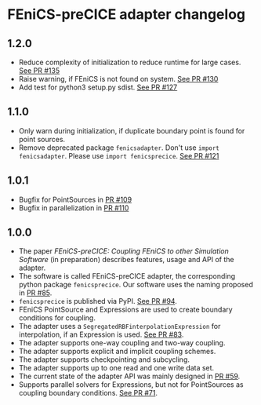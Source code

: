 # FEniCS-preCICE adapter changelog

## 1.2.0

* Reduce complexity of initialization to reduce runtime for large cases. [See PR #135](https://github.com/precice/fenics-adapter/pull/135)
* Raise warning, if FEniCS is not found on system. [See PR #130](https://github.com/precice/fenics-adapter/pull/130)
* Add test for python3 setup.py sdist. [See PR #127](https://github.com/precice/fenics-adapter/pull/127)

## 1.1.0

* Only warn during initialization, if duplicate boundary point is found for point sources.
* Remove deprecated package `fenicsadapter`. Don't use `import fenicsadapter`. Please use `import fenicsprecice`. [See PR #121](https://github.com/precice/fenics-adapter/pull/121)

## 1.0.1

* Bugfix for PointSources in [PR #109](https://github.com/precice/fenics-adapter/issues/109)
* Bugfix in parallelization in [PR #110](https://github.com/precice/fenics-adapter/pull/110)

## 1.0.0

* The paper *FEniCS-preCICE: Coupling FEniCS to other Simulation Software* (in preparation) describes features, usage and API of the adapter.
* The software is called FEniCS-preCICE adapter, the corresponding python package `fenicsprecice`. Our software uses the naming proposed in [PR #85](https://github.com/precice/fenics-adapter/issues/85).
* `fenicsprecice` is published via PyPI. [See PR #94](https://github.com/precice/fenics-adapter/pull/94).
* FEniCS PointSource and Expressions are used to create boundary conditions for coupling.
* The adapter uses a `SegregatedRBFinterpolationExpression` for interpolation, if an Expression is used. [See PR #83](https://github.com/precice/fenics-adapter/pull/83).
* The adapter supports one-way coupling and two-way coupling.
* The adapter supports explicit and implicit coupling schemes.
* The adapter supports checkpointing and subcycling.
* The adapter supports up to one read and one write data set.
* The current state of the adapter API was mainly designed in [PR #59](https://github.com/precice/fenics-adapter/pull/59).
* Supports parallel solvers for Expressions, but not for PointSources as coupling boundary conditions. [See PR #71](https://github.com/precice/fenics-adapter/pull/71).

